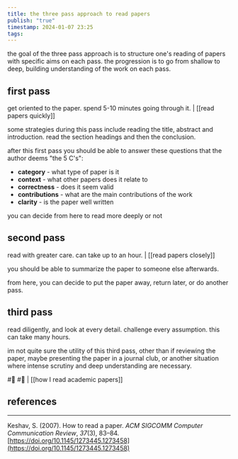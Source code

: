 ```yaml
---
title: the three pass approach to read papers
publish: "true"
timestamp: 2024-01-07 23:25
tags:
---
```

the goal of the three pass approach is to structure one's reading of papers with specific aims on each pass. the progression is to go from shallow to deep, building understanding of the work on each pass. 

## first pass
get oriented to the paper. spend 5-10 minutes going through it. | [[read papers quickly]]

some strategies during this pass include reading the title, abstract and introduction. read the section headings and then the conclusion.

after this first pass you should be able to answer these questions that the author deems "the 5 C's":
- **category** - what type of paper is it
- **context** - what other papers does it relate to
- **correctness** - does it seem valid
- **contributions** - what are the main contributions of the work
- **clarity** - is the paper well written

you can decide from here to read more deeply or not
## second pass
read with greater care. can take up to an hour. | [[read papers closely]]

you should be able to summarize the paper to someone else afterwards. 

from here, you can decide to put the paper away, return later, or do another pass.
## third pass
read diligently, and look at every detail. challenge every assumption. this can take many hours.

im not quite sure the utility of this third pass, other than if reviewing the paper, maybe presenting the paper in a journal club, or another situation where intense scrutiny and deep understanding are necessary. 

#🐛 #🌱  | [[how I read academic papers]]
## references
---
 Keshav, S. (2007). How to read a paper. _ACM SIGCOMM Computer Communication Review_, _37_(3), 83–84. [https://doi.org/10.1145/1273445.1273458](https://doi.org/10.1145/1273445.1273458)